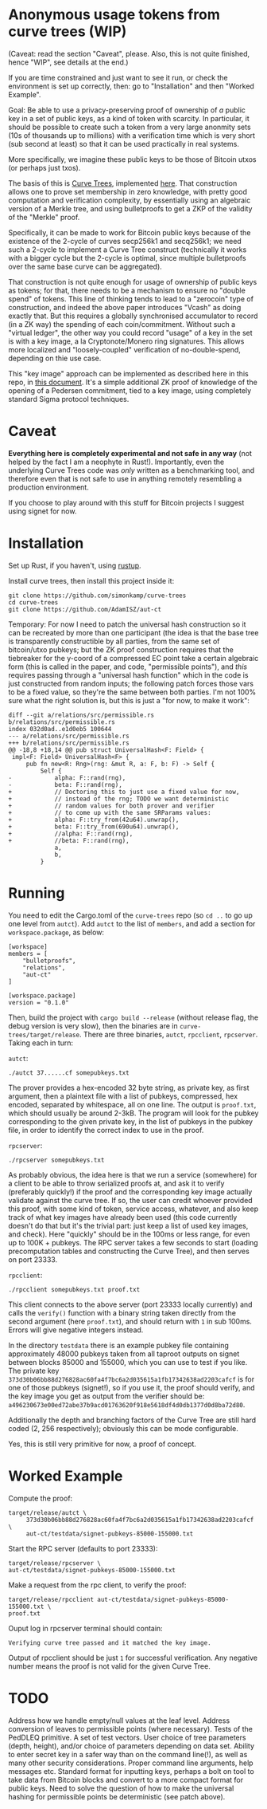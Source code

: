 Anonymous usage tokens from curve trees (WIP)
=====

(Caveat: read the section "Caveat", please. Also, this is not quite finished, hence "WIP", see details at the end.)

If you are time constrained and just want to see it run, or check the environment is set up correctly, then: go to "Installation" and then "Worked Example".

Goal: Be able to use a privacy-preserving proof of ownership of *a* public key in a set of public keys, as a kind of token with scarcity. In particular, it should be possible to create such a token from a very large anonmity sets (10s of thousands up to millions) with a verification time which is very short (sub second at least) so that it can be used practically in real systems.

More specifically, we imagine these public keys to be those of Bitcoin utxos (or perhaps just txos).

The basis of this is [Curve Trees](https://eprint.iacr.org/2022/756), implemented [here](https://github.com/simonkamp/curve-trees/tree/main). That construction allows one to prove set membership in zero knowledge, with pretty good computation and verification complexity, by essentially using an algebraic version of a Merkle tree, and using bulletproofs to get a ZKP of the validity of the "Merkle" proof.

Specifically, it can be made to work for Bitcoin public keys because of the existence of the 2-cycle of curves secp256k1 and secq256k1; we need such a 2-cycle to implement a Curve Tree construct (technically it works with a bigger cycle but the 2-cycle is optimal, since multiple bulletproofs over the same base curve can be aggregated).

That construction is not quite enough for usage of ownership of public keys as tokens; for that, there needs to be a mechanism to ensure no "double spend" of tokens. This line of thinking tends to lead to a "zerocoin" type of construction, and indeed the above paper introduces "Vcash" as doing exactly that. But this requires a globally synchronised accumulator to record (in a ZK way) the spending of each coin/commitment. Without such a "virtual ledger", the other way you could record "usage" of a key in the set is with a key image, a la Cryptonote/Monero ring signatures. This allows more localized and "loosely-coupled" verification of no-double-spend, depending on thie use case.

This "key image" approach can be implemented as described here in this repo, in [this document](./aut-ct.pdf). It's a simple additional ZK proof of knowledge of the opening of a Pedersen commitment, tied to a key image, using completely standard Sigma protocol techniques.

Caveat
==

**Everything here is completely experimental and not safe in any way** (not helped by the fact I am a neophyte in Rust!). Importantly, even the underlying Curve Trees code was *only* written as a benchmarking tool, and therefore even that is not safe to use in anything remotely resembling a production environment.

If you choose to play around with this stuff for Bitcoin projects I suggest using signet for now.

Installation
==

Set up Rust, if you haven't, using [rustup](https://rustup.rs/).

Install curve trees, then install this project inside it:

```
git clone https://github.com/simonkamp/curve-trees
cd curve-trees
git clone https://github.com/AdamISZ/aut-ct
```

Temporary:
For now I need to patch the universal hash construction so it can be recreated by more than one participant (the idea is that the base tree is transparently constructible by all parties, from the same set of bitcoin/utxo pubkeys; but the ZK proof construction requires that the tiebreaker for the y-coord of a compressed EC point take a certain algebraic form (this is called in the paper, and code, "permissible points"), and *this* requires passing through a "universal hash function" which in the code is just constructed from random inputs; the following patch forces those vars to be a fixed value, so they're the same between both parties. I'm not 100% sure what the right solution is, but this is just a "for now, to make it work":

```
diff --git a/relations/src/permissible.rs b/relations/src/permissible.rs
index 032d0ad..e1d0eb5 100644
--- a/relations/src/permissible.rs
+++ b/relations/src/permissible.rs
@@ -18,8 +18,14 @@ pub struct UniversalHash<F: Field> {
 impl<F: Field> UniversalHash<F> {
     pub fn new<R: Rng>(rng: &mut R, a: F, b: F) -> Self {
         Self {
-            alpha: F::rand(rng),
-            beta: F::rand(rng),
+            // Doctoring this to just use a fixed value for now,
+            // instead of the rng; TODO we want deterministic
+            // random values for both prover and verifier
+            // to come up with the same SRParams values:
+            alpha: F::try_from(42u64).unwrap(),
+            beta: F::try_from(690u64).unwrap(),
+            //alpha: F::rand(rng),
+            //beta: F::rand(rng),
             a,
             b,
         }
```

Running
===

You need to edit the Cargo.toml of the `curve-trees` repo (so `cd ..` to go up one level from `autct`). Add `autct` to the list of `members`, and add a section for `workspace.package`, as below:

```
[workspace]
members = [
    "bulletproofs",
    "relations",
    "aut-ct"
]

[workspace.package]
version = "0.1.0"
```

Then, build the project with `cargo build --release` (without release flag, the debug version is very slow), then the binaries are in `curve-trees/target/release`. There are three binaries, `autct`, `rpcclient`, `rpcserver`. Taking each in turn:

`autct`:

```
./autct 37......cf somepubkeys.txt
```

The prover provides a hex-encoded 32 byte string, as private key, as first argument, then a plaintext file with a list of pubkeys, compressed, hex encoded, separated by whitespace, all on one line. The output is `proof.txt`, which should usually be around 2-3kB. The program will look for the pubkey corresponding to the given private key, in the list of pubkeys in the pubkey file, in order to identify the correct index to use in the proof.

`rpcserver`:

```
./rpcserver somepubkeys.txt
```

As probably obvious, the idea here is that we run a service (somewhere) for a client to be able to throw serialized proofs at, and ask it to verify (preferably quickly!) if the proof and the corresponding key image actually validate against the curve tree. If so, the user can credit whoever provided this proof, with some kind of token, service access, whatever, and also keep track of what key images have already been used (this code currently doesn't do that but it's the trivial part: just keep a list of used key images, and check). Here "quickly" should be in the 100ms or less range, for even up to 100K + pubkeys. The RPC server takes a few seconds to start (loading precomputation tables and constructing the Curve Tree), and then serves on port 23333.

`rpcclient`:

```
./rpcclient somepubkeys.txt proof.txt
```

This client connects to the above server (port 23333 locally currently) and calls the `verify()` function with a binary string taken directly from the second argument (here `proof.txt`), and should return with `1` in sub 100ms. Errors will give negative integers instead.

In the directory `testdata` there is an example pubkey file containing approximately 48000 pubkeys taken from all taproot outputs on signet between blocks 85000 and 155000, which you can use to test if you like. The private key `373d30b06bb88d276828ac60fa4f7bc6a2d035615a1fb17342638ad2203cafcf` is for one of those pubkeys (signet!), so if you use it, the proof should verify, and the key image you get as output from the verifier should be: `a496230673e00ed72abe37b9acd01763620f918e5618df4d0db1377d0d8ba72d80`. 

Additionally the depth and branching factors of the Curve Tree are still hard coded (2, 256 respectively); obviously this can be mode configurable.

Yes, this is still very primitive for now, a proof of concept.

Worked Example
==========================

Compute the proof:

```
target/release/autct \
     373d30b06bb88d276828ac60fa4f7bc6a2d035615a1fb17342638ad2203cafcf \
     aut-ct/testdata/signet-pubkeys-85000-155000.txt
```

Start the RPC server (defaults to port 23333):

```
target/release/rpcserver \
aut-ct/testdata/signet-pubkeys-85000-155000.txt
```

Make a request from the rpc client, to verify the proof:

```
target/release/rpcclient aut-ct/testdata/signet-pubkeys-85000-155000.txt \
proof.txt
```

Ouput log in rpcserver terminal should contain:

```
Verifying curve tree passed and it matched the key image.
```

Output of rpcclient should be just `1` for successful verification. Any negative number means the proof is not valid for the given Curve Tree.

TODO
===

Address how we handle empty/null values at the leaf level. Address conversion of leaves to permissible points (where necessary). Tests of the PedDLEQ primitive. A set of test vectors. User choice of tree parameters (depth, height), and/or choice of parameters depending on data set. Ability to enter secret key in a safer way than on the command line(!), as well as many other security considerations. Proper command line arguments, help messages etc. Standard format for inputting keys, perhaps a bolt on tool to take data from Bitcoin blocks and convert to a more compact format for public keys. Need to solve the question of how to make the universal hashing for permissible points be deterministic (see patch above).

